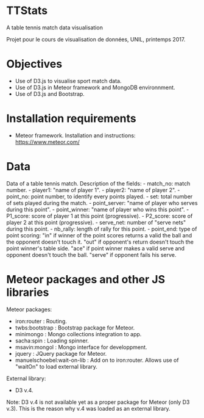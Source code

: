 # TTStats
A table tennis match data visualisation

Projet pour le cours de visualisation de données, UNIL, printemps 2017.

# Objectives
- Use of D3.js to visualise sport match data.
- Use of D3.js in Meteor framework and MongoDB environnment.
- Use of D3.js and Bootstrap.

# Installation requirements
- Meteor framework.
Installation and instructions: https://www.meteor.com/

# Data
Data of a table tennis match.
Description of the fields:
	- match_no: match number.
    - player1: "name of player 1".
    - player2: "name of player 2".
    - point_no: point number, to identify every points played.
    - set: total number of sets played during the match.
    - point_server: "name of player who serves during this point".
    - point_winner: "name of player who wins this point".
    - P1_score: score of player 1 at this point (progressive).
    - P2_score: score of player 2 at this point (progressive).
    - serve_net: number of "serve nets" during this point.
    - nb_rally: length of rally for this point.
    - point_end: type of point scoring:
    		"in" if winner of the point scores returns a valid the ball and the opponent doesn't touch it.
    		"out" if opponent's return doesn't touch the point winner's table side.
    		"ace" if point winner makes a valid serve and opponent doesn't touch the ball.
    		"serve" if opponent fails his serve.

# Meteor packages and other JS libraries
Meteor packages:
- iron:router : Routing.
- twbs:bootstrap : Bootstrap package for Meteor.
- minimongo : Mongo collections integration to app.
- sacha:spin : Loading spinner.
- msavin:mongol : Mongo interface for developpment.
- jquery : JQuery package for Meteor.
- manuelschoebel:wait-on-lib : Add on to iron:router. Allows use of "waitOn" to load external library.

External library:
- D3 v.4. 

Note: D3 v.4 is not available yet as a proper package for Meteor (only D3 v.3). This is the reason why v.4 was loaded as an external library.